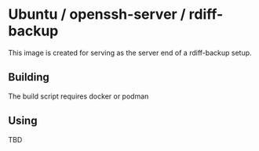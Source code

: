 # Ubuntu / openssh-server / rdiff-backup

This image is created for serving as the server end of a rdiff-backup setup.

## Building

The build script requires docker or podman



## Using

TBD

